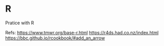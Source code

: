 # R
Pratice with R

Refs:
https://www.tmwr.org/base-r.html
https://r4ds.had.co.nz/index.html
https://bbc.github.io/rcookbook/#add_an_arrow

